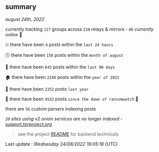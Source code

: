 
## summary
_august 24th, 2022_

currently tracking `117` groups across `210` relays & mirrors - _`86` currently online_ 📡

⏲ there have been `4` posts within the `last 24 hours`

🕓 there have been `150` posts within the `month of august`

📅 there have been `643` posts within the `last 90 days`

🏚 there have been `2246` posts within the `year of 2022`

🚀 there have been `2252` posts `last year`

🦕 there have been `4532` posts `since the dawn of ransomwatch` 🐣

there are `56` custom parsers indexing posts

_`20` sites using v2 onion services are no longer indexed - [support.torproject.org](https://support.torproject.org/onionservices/v2-deprecation/)_

> see the project [README](https://github.com/jmousqueton/ransomwatch#readme) for backend technicals



Last update : _Wednesday 24/08/2022 19:05:18 (UTC)_

